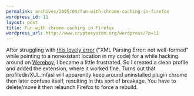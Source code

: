 ```yaml
--- 
permalink: archives/2005/04/fun-with-chrome-caching-in-firefox
wordpress_id: 11
layout: post
title: Fun with chrome caching in Firefox
wordpress_url: http://www.cryptosystem.org/wordpress/?p=11
---
```

After struggling with [this lovely error](http://cryptosystem.org/projects/wereboy/xulerror.png) ("XML Parsing Error: not well-formed" while pointing to a nonexistant location in my code) for a while hacking around on [Wereboy](http://cryptosystem.org/projects/wereboy/), I became a little frustrated. So I created a clean profile and added the extension, where it worked fine. Turns out that profiledir/XUL.mfasl will apparently keep around uninstalled plugin chrome then later confuse itself, resulting in this sort of breakage. You have to delete/move it then relaunch Firefox to force a rebuild.
